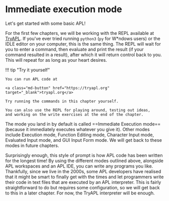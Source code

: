 # Immediate execution mode

Let's get started with some basic APL!

For the first few chapters, we will be working with the REPL available at <a href="https://tryapl.org" target="_blank">TryAPL</a>.
If you've ever tried running `python3` (`py` for W*ndows users) or the IDLE editor on your computer, this is the same thing.
The REPL will wait for you to enter a command, then evaluate and print the result (if your command resulted in a result),
after which it will return control back to you.
This will repeat for as long as your heart desires.

!!! tip "Try it yourself"
    
    You can run APL code at

    <a class="md-button" href="https://tryapl.org" target="_blank">tryapl.org</a>

    Try running the commands in this chapter yourself.

    You can also use the REPL for playing around, testing out ideas,
    and working on the write exercises at the end of the chapter.


The mode you land in by default is called ==Immediate Execution mode== (because it immediately executes whatever you give it).
Other modes include Execution mode, Function Editing mode, Character Input mode, Evaluated Input mode, and GUI Input Form mode.
We will get back to these modes in future chapters.

Surprisingly enough, this style of prompt is how APL code has been written for the longest time!
By using the different modes outlined above, alongside APL workspaces and an APL IDE, you can write any programs you like.
Thankfully, since we live in the 2000s, some APL developers have realised that it might be smart to finally get with the times
and let programmers write their code in text files that are executed by an APL interpreter.
This is fairly straightforward to do but requires some configuration, so we will get back to this in a later chapter.
For now, the TryAPL interpreter will be enough.
